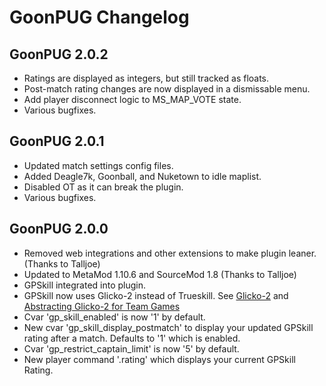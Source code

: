 # GoonPUG Changelog

## GoonPUG 2.0.2
* Ratings are displayed as integers, but still tracked as floats.
* Post-match rating changes are now displayed in a dismissable menu.
* Add player disconnect logic to MS_MAP_VOTE state.
* Various bugfixes.

## GoonPUG 2.0.1
* Updated match settings config files.
* Added Deagle7k, Goonball, and Nuketown to idle maplist.
* Disabled OT as it can break the plugin.
* Various bugfixes.

## GoonPUG 2.0.0
* Removed web integrations and other extensions to make plugin leaner. (Thanks to Talljoe)
* Updated to MetaMod 1.10.6 and SourceMod 1.8 (Thanks to Talljoe)
* GPSkill integrated into plugin.
* GPSkill now uses Glicko-2 instead of Trueskill. See [Glicko-2](http://www.glicko.net/glicko/glicko2.pdf) and [Abstracting Glicko-2 for Team Games](http://rhetoricstudios.com/downloads/AbstractingGlicko2ForTeamGames.pdf)
* Cvar 'gp\_skill\_enabled' is now '1' by default.
* New cvar 'gp\_skill\_display\_postmatch' to display your updated GPSkill rating after a match. Defaults to '1' which is enabled.
* Cvar 'gp\_restrict\_captain\_limit' is now '5' by default.
* New player command '.rating' which displays your current GPSkill Rating.
